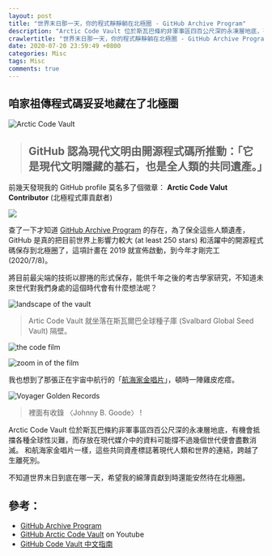 ```yaml
---
layout: post
title: "世界末日那一天，你的程式靜靜躺在北極圈 - GitHub Archive Program"
description: "Arctic Code Vault 位於斯瓦巴條約非軍事區四百公尺深的永凍層地底，有機會抵擋各種全球性災難，而存放在現代媒介中的資料可能撐不過幾個世代便會盡數消滅。"
crawlertitle: "世界末日那一天，你的程式靜靜躺在北極圈 - GitHub Archive Program"
date: 2020-07-20 23:59:49 +0800
categories: Misc
tags: Misc
comments: true
---
```


## 咱家祖傳程式碼妥妥地藏在了北極圈
![Arctic Code Vault](https://i.imgur.com/5WzgTDs.png)

> ## GitHub 認為現代文明由開源程式碼所推動：「它是現代文明隱藏的基石，也是全人類的共同遺產。」

前幾天發現我的 GitHub profile 莫名多了個徽章： **Arctic Code Valut Contributor** (北極程式庫貢獻者)

![](https://i.imgur.com/gC3Xv8Q.png)

查了一下才知道 [GitHub Archive Program](https://archiveprogram.github.com/) 的存在，為了保全這些人類遺產，GitHub 是真的把目前世界上影響力較大 (at least 250 stars) 和活躍中的開源程式碼保存到北極圈了，這項計畫在 2019 就宣佈啟動，到今年才剛完工 (2020/7/8)。

將目前最尖端的技術以膠捲的形式保存，能供千年之後的考古學家研究，不知道未來世代對我們身處的這個時代會有什麼想法呢？

![landscape of the vault](https://i.imgur.com/pJnB3I0.jpg)
> Artic Code Vault 就坐落在斯瓦爾巴全球種子庫 (Svalbard Global Seed Vault) 隔壁。

![the code film](https://i.imgur.com/yxbYXbo.png)

![zoom in of the film](https://i.imgur.com/e6vZPPy.jpg)


我也想到了那張正在宇宙中航行的「[航海家金唱片](https://zh.wikipedia.org/wiki/%E6%97%85%E8%A1%8C%E8%80%85%E9%87%91%E5%94%B1%E7%89%87)」，頓時一陣雞皮疙瘩。

![Voyager Golden Records](https://upload.wikimedia.org/wikipedia/commons/thumb/5/56/The_Sounds_of_Earth_Record_Cover_-_GPN-2000-001978.jpg/480px-The_Sounds_of_Earth_Record_Cover_-_GPN-2000-001978.jpg)
> 裡面有收錄 〈Johnny B. Goode〉 !


Arctic Code Vault 位於斯瓦巴條約非軍事區四百公尺深的永凍層地底，有機會抵擋各種全球性災難，而存放在現代媒介中的資料可能撐不過幾個世代便會盡數消滅。
和航海家金唱片一樣，這些共同資產標誌著現代人類和世界的連結，跨越了生離死別。

不知道世界末日到底在哪一天，希望我的綿薄貢獻到時還能安然待在北極圈。

## 參考：
- [GitHub Archive Program](https://archiveprogram.github.com/)
- [GitHub Arctic Code Vault](https://youtu.be/fzI9FNjXQ0o) on Youtube
- [GitHub Code Vault 中文指南](https://github.com/github/archive-program/blob/master/GUIDE_zh.md)